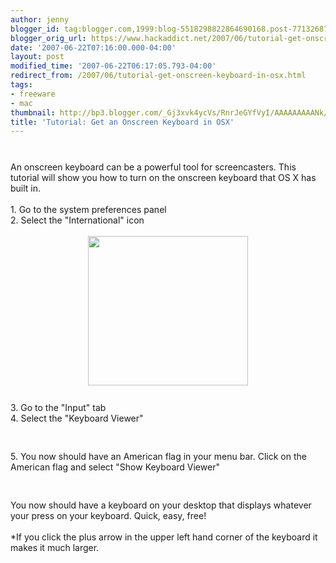```yaml
---
author: jenny
blogger_id: tag:blogger.com,1999:blog-5518298822864690168.post-7713268737665236332
blogger_orig_url: https://www.hackaddict.net/2007/06/tutorial-get-onscreen-keyboard-in-osx.html
date: '2007-06-22T07:16:00.000-04:00'
layout: post
modified_time: '2007-06-22T06:17:05.793-04:00'
redirect_from: /2007/06/tutorial-get-onscreen-keyboard-in-osx.html
tags:
- freeware
- mac
thumbnail: http://bp3.blogger.com/_Gj3xvk4ycVs/RnrJeGYfVyI/AAAAAAAAANk/JRRMEejBiT4/s72-c/ishot-2.jpg
title: 'Tutorial: Get an Onscreen Keyboard in OSX'
---
```


<a onblur="try {parent.deselectBloggerImageGracefully();} catch(e) {}" href="http://bp3.blogger.com/_Gj3xvk4ycVs/RnrJeGYfVyI/AAAAAAAAANk/JRRMEejBiT4/s1600-h/ishot-2.jpg"><img style="margin: 0px auto 10px; display: block; text-align: center; cursor: pointer;" src="http://bp3.blogger.com/_Gj3xvk4ycVs/RnrJeGYfVyI/AAAAAAAAANk/JRRMEejBiT4/s320/ishot-2.jpg" alt="" id="BLOGGER_PHOTO_ID_5078593048760244002" border="0" /></a><br />An onscreen keyboard can be a powerful tool for screencasters.  This tutorial will show you how to turn on the onscreen keyboard that OS X has built in.<br /><br />1. Go to the system preferences panel<br />2. Select the "International" icon<br /><br /><a onblur="try {parent.deselectBloggerImageGracefully();} catch(e) {}" href="http://bp1.blogger.com/_Gj3xvk4ycVs/RnrKNmYfVzI/AAAAAAAAANs/Ipb_L2t2xAA/s1600-h/ishot-2.jpg"><img style="margin: 0px auto 10px; display: block; text-align: center; cursor: pointer; width: 256px; height: 239px;" src="http://bp1.blogger.com/_Gj3xvk4ycVs/RnrKNmYfVzI/AAAAAAAAANs/Ipb_L2t2xAA/s320/ishot-2.jpg" alt="" id="BLOGGER_PHOTO_ID_5078593864804030258" border="0" /></a><br />3. Go to the "Input" tab<br />4. Select the "Keyboard Viewer"<br /><br /><a onblur="try {parent.deselectBloggerImageGracefully();} catch(e) {}" href="http://bp1.blogger.com/_Gj3xvk4ycVs/RnrKWmYfV0I/AAAAAAAAAN0/3TmqmfpbfP8/s1600-h/ishot-1.jpg"><img style="margin: 0px auto 10px; display: block; text-align: center; cursor: pointer;" src="http://bp1.blogger.com/_Gj3xvk4ycVs/RnrKWmYfV0I/AAAAAAAAAN0/3TmqmfpbfP8/s320/ishot-1.jpg" alt="" id="BLOGGER_PHOTO_ID_5078594019422852930" border="0" /></a><br />5. You now should have an American flag in your menu bar.  Click on the American flag and select "Show Keyboard Viewer"<br /><br /><a onblur="try {parent.deselectBloggerImageGracefully();} catch(e) {}" href="http://bp0.blogger.com/_Gj3xvk4ycVs/RnrJUWYfVxI/AAAAAAAAANc/C1pccafHKjY/s1600-h/ishot-3.jpg"><img style="margin: 0px auto 10px; display: block; text-align: center; cursor: pointer;" src="http://bp0.blogger.com/_Gj3xvk4ycVs/RnrJUWYfVxI/AAAAAAAAANc/C1pccafHKjY/s320/ishot-3.jpg" alt="" id="BLOGGER_PHOTO_ID_5078592881256519442" border="0" /></a><br />You now should have a keyboard on your desktop that displays whatever your press on your keyboard.  Quick, easy, free!<br /><br />*If you click the plus arrow in the upper left hand corner of the keyboard it makes it much larger.
